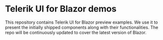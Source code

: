 # Telerik UI for Blazor demos

This repository contains Telerik UI for Blazor preview examples. We use it to present the initially shipped components along with their functionalities. The repo will be continuously updated to cover the latest version of Blazor.
